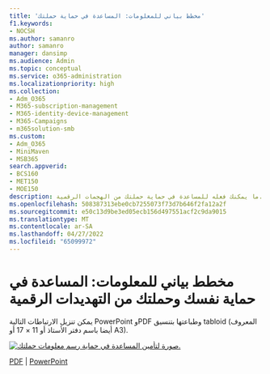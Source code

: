 ```yaml
---
title: 'مخطط بياني للمعلومات: المساعدة في حماية حملتك'
f1.keywords:
- NOCSH
ms.author: samanro
author: samanro
manager: dansimp
ms.audience: Admin
ms.topic: conceptual
ms.service: o365-administration
ms.localizationpriority: high
ms.collection:
- Adm_O365
- M365-subscription-management
- M365-identity-device-management
- M365-Campaigns
- m365solution-smb
ms.custom:
- Adm_O365
- MiniMaven
- MSB365
search.appverid:
- BCS160
- MET150
- MOE150
description: ما يمكنك فعله للمساعدة في حماية حملتك من الهجمات الرقمية.
ms.openlocfilehash: 508387313ebe0cb7255073f73d7b646f2fa12a2f
ms.sourcegitcommit: e50c13d9be3ed05ecb156d497551acf2c9da9015
ms.translationtype: MT
ms.contentlocale: ar-SA
ms.lasthandoff: 04/27/2022
ms.locfileid: "65099972"
---
```

# <a name="infographic-help-protect-yourself-and-your-campaign-from-digital-threats"></a>مخطط بياني للمعلومات: المساعدة في حماية نفسك وحملتك من التهديدات الرقمية

يمكن تنزيل الارتباطات التالية PowerPoint وPDF وطباعتها بتنسيق tabloid (المعروف أيضا باسم دفتر الأستاذ أو 11 × 17 أو A3).

[![صورة لتأمين المساعدة في حماية رسم معلومات حملتك.](../media/M365-Campaigns-WhatCanUsersDoToSecure-358x201.png)](https://download.microsoft.com/download/f/c/5/fc58bc0c-773a-4ac8-a232-6f986f61ef58/M365CampaignsWhatCanUsersDoToSecure.pdf)

[PDF](https://download.microsoft.com/download/f/c/5/fc58bc0c-773a-4ac8-a232-6f986f61ef58/M365CampaignsWhatCanUsersDoToSecure.pdf) |  [PowerPoint](https://download.microsoft.com/download/f/c/5/fc58bc0c-773a-4ac8-a232-6f986f61ef58/M365CampaignsWhatCanUsersDoToSecure.pptx)

